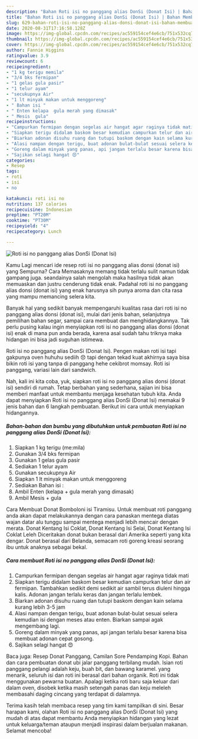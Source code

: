 ```yaml
---
description: "Bahan Roti isi no panggang alias DonSi (Donat Isi) | Bahan Membuat Roti isi no panggang alias DonSi (Donat Isi) Yang Sedap"
title: "Bahan Roti isi no panggang alias DonSi (Donat Isi) | Bahan Membuat Roti isi no panggang alias DonSi (Donat Isi) Yang Sedap"
slug: 629-bahan-roti-isi-no-panggang-alias-donsi-donat-isi-bahan-membuat-roti-isi-no-panggang-alias-donsi-donat-isi-yang-sedap
date: 2020-08-31T17:16:58.128Z
image: https://img-global.cpcdn.com/recipes/ac559154cef4e6cb/751x532cq70/roti-isi-no-panggang-alias-donsi-donat-isi-foto-resep-utama.jpg
thumbnail: https://img-global.cpcdn.com/recipes/ac559154cef4e6cb/751x532cq70/roti-isi-no-panggang-alias-donsi-donat-isi-foto-resep-utama.jpg
cover: https://img-global.cpcdn.com/recipes/ac559154cef4e6cb/751x532cq70/roti-isi-no-panggang-alias-donsi-donat-isi-foto-resep-utama.jpg
author: Fannie Higgins
ratingvalue: 3.9
reviewcount: 6
recipeingredient:
- "1 kg terigu memila"
- "3/4 bks fermipan"
- "1 gelas gula pasir"
- "1 telur ayam"
- "secukupnya Air"
- "1 lt minyak makan untuk menggoreng"
- " Bahan isi "
- " Enten kelapa  gula merah yang dimasak"
- " Mesis  gula"
recipeinstructions:
- "Campurkan fermipan dengan segelas air hangat agar raginya tidak mati"
- "Siapkan terigu didalam baskom besar kemudian campurkan telur dan air fermipan. Tambahkan sedikit demi sedikit air sambil terus diuleni hingga kalis. Adonan jangan terlalu keras dan jangan terlalu lembek."
- "Biarkan adonan disuhu ruang dan tutupi baskom dengan kain selama kurang lebih 3-5 jam"
- "Alasi nampan dengan terigu, buat adonan bulat-bulat sesuai selera kemudian isi dengan meses atau enten. Biarkan sampai agak mengembang lagi."
- "Goreng dalam minyak yang panas, api jangan terlalu besar karena bisa membuat adonan cepat gosong."
- "Sajikan selagi hangat 😍"
categories:
- Resep
tags:
- roti
- isi
- no

katakunci: roti isi no 
nutrition: 137 calories
recipecuisine: Indonesian
preptime: "PT20M"
cooktime: "PT30M"
recipeyield: "4"
recipecategory: Lunch

---
```



![Roti isi no panggang alias DonSi (Donat Isi)](https://img-global.cpcdn.com/recipes/ac559154cef4e6cb/751x532cq70/roti-isi-no-panggang-alias-donsi-donat-isi-foto-resep-utama.jpg)

Kamu Lagi mencari ide resep roti isi no panggang alias donsi (donat isi) yang Sempurna? Cara Memasaknya memang tidak terlalu sulit namun tidak gampang juga. seandainya salah mengolah maka hasilnya tidak akan memuaskan dan justru cenderung tidak enak. Padahal roti isi no panggang alias donsi (donat isi) yang enak harusnya sih punya aroma dan cita rasa yang mampu memancing selera kita.

Banyak hal yang sedikit banyak mempengaruhi kualitas rasa dari roti isi no panggang alias donsi (donat isi), mulai dari jenis bahan, selanjutnya pemilihan bahan segar, sampai cara membuat dan menghidangkannya. Tak perlu pusing kalau ingin menyiapkan roti isi no panggang alias donsi (donat isi) enak di mana pun anda berada, karena asal sudah tahu triknya maka hidangan ini bisa jadi suguhan istimewa.

Roti isi no panggang alias DonSi (Donat Isi). Pengen makan roti isi tapi gakpunya oven huhuhu sediih 😞 tapi dengan tekad kuat akhirnya saya bisa bikin roti isi yang tanpa di panggang hehe cekibrot momsay. Roti isi panggang, variasi lain dari sandwich.


Nah, kali ini kita coba, yuk, siapkan roti isi no panggang alias donsi (donat isi) sendiri di rumah. Tetap berbahan yang sederhana, sajian ini bisa memberi manfaat untuk membantu menjaga kesehatan tubuh kita. Anda dapat menyiapkan Roti isi no panggang alias DonSi (Donat Isi) memakai 9 jenis bahan dan 6 langkah pembuatan. Berikut ini cara untuk menyiapkan hidangannya.

<!--inarticleads1-->

##### Bahan-bahan dan bumbu yang dibutuhkan untuk pembuatan Roti isi no panggang alias DonSi (Donat Isi):

1. Siapkan 1 kg terigu (me:mila)
1. Gunakan 3/4 bks fermipan
1. Gunakan 1 gelas gula pasir
1. Sediakan 1 telur ayam
1. Gunakan secukupnya Air
1. Siapkan 1 lt minyak makan untuk menggoreng
1. Sediakan  Bahan isi :
1. Ambil  Enten (kelapa + gula merah yang dimasak)
1. Ambil  Mesis + gula


Cara Membuat Donat Bomboloni isi Tiramisu. Untuk membuat roti panggang anda akan dapat melakukannya dengan cara panaskan mentega diatas wajan datar alu tunggu sampai mentega menjadi lebih mencair dengan merata. Donat Kentang Isi Coklat, Donat Kentang Isi Selai, Donat Kentang Isi Coklat Leleh Diceritakan donat bukan berasal dari Amerika seperti yang kita dengar. Donat berasal dari Belanda, semacam roti goreng kreasi seorang ibu untuk anaknya sebagai bekal. 

<!--inarticleads2-->

##### Cara membuat Roti isi no panggang alias DonSi (Donat Isi):

1. Campurkan fermipan dengan segelas air hangat agar raginya tidak mati
1. Siapkan terigu didalam baskom besar kemudian campurkan telur dan air fermipan. Tambahkan sedikit demi sedikit air sambil terus diuleni hingga kalis. Adonan jangan terlalu keras dan jangan terlalu lembek.
1. Biarkan adonan disuhu ruang dan tutupi baskom dengan kain selama kurang lebih 3-5 jam
1. Alasi nampan dengan terigu, buat adonan bulat-bulat sesuai selera kemudian isi dengan meses atau enten. Biarkan sampai agak mengembang lagi.
1. Goreng dalam minyak yang panas, api jangan terlalu besar karena bisa membuat adonan cepat gosong.
1. Sajikan selagi hangat 😍


Baca juga: Resep Donat Panggang, Camilan Sore Pendamping Kopi. Bahan dan cara pembuatan donat ubi jalar panggang terbilang mudah. Isian roti panggang pelangi adalah keju, buah bit, dan bawang karamel. yang menarik, seluruh isi dan roti ini berasal dari bahan organik. Roti ini tidak menggunakan pewarna buatan. Apalagi ketika roti baru saja keluar dari dalam oven, disobek ketika masih setengah panas dan keju meleleh membasahi daging cincang yang terdapat di dalamnya. 

Terima kasih telah membaca resep yang tim kami tampilkan di sini. Besar harapan kami, olahan Roti isi no panggang alias DonSi (Donat Isi) yang mudah di atas dapat membantu Anda menyiapkan hidangan yang lezat untuk keluarga/teman ataupun menjadi inspirasi dalam berjualan makanan. Selamat mencoba!
